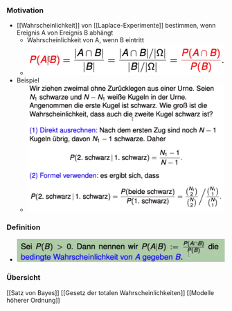 ### Motivation
+ [[Wahrscheinlichkeit]] von [[Laplace-Experimente]] bestimmen, wenn Ereignis A von Ereignis B abhängt
	+ Wahrscheinlichkeit von A, wenn B eintritt
	+ ![](../../../z_images/Pasted%20image%2020221111175849.png)
+ Beispiel
	+ ![](../../../z_images/Pasted%20image%2020221111180138.png)

### Definition
+ ![](../../../z_images/Pasted%20image%2020221111180644.png)

### Übersicht
[[Satz von Bayes]]
[[Gesetz der totalen Wahrscheinlichkeiten]]
[[Modelle höherer Ordnung]]